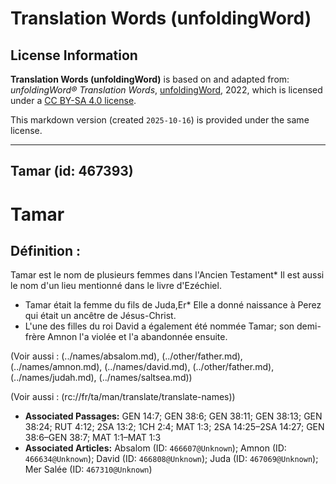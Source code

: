 # Translation Words (unfoldingWord)

## License Information

**Translation Words (unfoldingWord)** is based on and adapted from: _unfoldingWord® Translation Words_, [unfoldingWord](https://unfoldingword.org/utw), 2022, which is licensed under a [CC BY-SA 4.0 license](https://creativecommons.org/licenses/by-sa/4.0/legalcode.en).

This markdown version (created `2025-10-16`) is provided under the same license.



--------------------------------

## Tamar (id: 467393)

Tamar
=====

Définition :
------------

Tamar est le nom de plusieurs femmes dans l'Ancien Testament\* Il est aussi le nom d'un lieu mentionné dans le livre d'Ezéchiel.

* Tamar était la femme du fils de Juda,Er\* Elle a donné naissance à Perez qui était un ancêtre de Jésus\-Christ.
* L'une des filles du roi David a également été nommée Tamar; son demi\-frère Amnon l'a violée et l'a abandonnée ensuite.

(Voir aussi : (../names/absalom.md), (../other/father.md), (../names/amnon.md), (../names/david.md), (../other/father.md), (../names/judah.md), (../names/saltsea.md))

(Voir aussi : (rc://fr/ta/man/translate/translate\-names))

* **Associated Passages:** GEN 14:7; GEN 38:6; GEN 38:11; GEN 38:13; GEN 38:24; RUT 4:12; 2SA 13:2; 1CH 2:4; MAT 1:3; 2SA 14:25–2SA 14:27; GEN 38:6–GEN 38:7; MAT 1:1–MAT 1:3
* **Associated Articles:** Absalom (ID: `466607@Unknown`); Amnon (ID: `466634@Unknown`); David (ID: `466808@Unknown`); Juda (ID: `467069@Unknown`); Mer Salée (ID: `467310@Unknown`)

